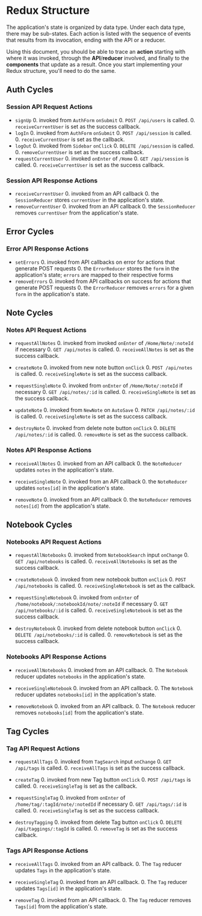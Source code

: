 # Redux Structure

The application's state is organized by data type. Under each data type, there
may be sub-states. Each action is listed with the sequence of events that
results from its invocation, ending with the API or a reducer.

Using this document, you should be able to trace an **action** starting with
where it was invoked, through the **API**/**reducer** involved, and finally to
the **components** that update as a result. Once you start implementing your
Redux structure, you'll need to do the same.

## Auth Cycles

### Session API Request Actions

* `signUp`
  0. invoked from `AuthForm` `onSubmit`
  0. `POST /api/users` is called.
  0. `receiveCurrentUser` is set as the success callback.
* `logIn`
  0. invoked from `AuthForm` `onSubmit`
  0. `POST /api/session` is called.
  0. `receiveCurrentUser` is set as the callback.
* `logOut`
  0. invoked from `Sidebar` `onClick`
  0. `DELETE /api/session` is called.
  0. `removeCurrentUser` is set as the success callback.
* `requestCurrentUser`
  0. invoked `onEnter` of `/Home`
  0. `GET /api/session` is called.
  0. `receiveCurrentUser` is set as the success callback.

### Session API Response Actions

* `receiveCurrentUser`
  0. invoked from an API callback
  0. the `SessionReducer` stores `currentUser` in the application's state.
* `removeCurrentUser`
  0. invoked from an API callback
  0. the `SessionReducer` removes `currentUser` from the application's state.

## Error Cycles

### Error API Response Actions
* `setErrors`
  0. invoked from API callbacks on error for actions that generate POST requests
  0. the `ErrorReducer` stores the `form` in the application's state; `errors` are mapped to their respective forms
* `removeErrors`
  0. invoked from API callbacks on success for actions that generate POST requests
  0. the `ErrorReducer` removes `errors` for a given `form` in the application's state.

## Note Cycles

### Notes API Request Actions

* `requestAllNotes`
  0. invoked from invoked `onEnter` of `/Home/Note/:noteId` if necessary
  0. `GET /api/notes` is called.
  0. `receiveAllNotes` is set as the success callback.

* `createNote`
  0. invoked from new note button `onClick`
  0. `POST /api/notes` is called.
  0. `receiveSingleNote` is set as the success callback.

* `requestSingleNote`
  0. invoked from `onEnter` of `/Home/Note/:noteId` if necessary
  0. `GET /api/notes/:id` is called.
  0. `receiveSingleNote` is set as the success callback.

* `updateNote`
  0. invoked from `NewNote` on `AutoSave`
  0. `PATCH /api/notes/:id` is called.
  0. `receiveSingleNote` is set as the success callback.

* `destroyNote`
  0. invoked from delete note button `onClick`
  0. `DELETE /api/notes/:id` is called.
  0. `removeNote` is set as the success callback.

### Notes API Response Actions

* `receiveAllNotes`
  0. invoked from an API callback
  0. the `NoteReducer` updates `notes` in the application's state.

* `receiveSingleNote`
  0. invoked from an API callback
  0. the `NoteReducer` updates `notes[id]` in the application's state.

* `removeNote`
  0. invoked from an API callback
  0. the `NoteReducer` removes `notes[id]` from the application's state.

## Notebook Cycles

### Notebooks API Request Actions

* `requestAllNotebooks`
  0. invoked from `NotebookSearch` input `onChange`
  0. `GET /api/notebooks` is called.
  0. `receiveAllNotebooks` is set as the success callback.

* `createNotebook`
  0. invoked from new notebook button `onClick`
  0. `POST /api/notebooks` is called.
  0. `receiveSingleNotebook` is set as the callback.

* `requestSingleNotebook`
  0. invoked from `onEnter` of `/home/notebook/:notebookId/note/:noteId` if necessary
  0. `GET /api/notebooks/:id` is called.
  0. `receiveSingleNotebook` is set as the success callback.

* `destroyNotebook`
  0. invoked from delete notebook button `onClick`
  0. `DELETE /api/notebooks/:id` is called.
  0. `removeNotebook` is set as the success callback.

### Notebooks API Response Actions

* `receiveAllNotebooks`
  0. invoked from an API callback.
  0. The `Notebook` reducer updates `notebooks` in the application's state.

* `receiveSingleNotebook`
  0. invoked from an API callback.
  0. The `Notebook` reducer updates `notebooks[id]` in the application's state.

* `removeNotebook`
  0. invoked from an API callback.
  0. The `Notebook` reducer removes `notebooks[id]` from the application's state.

## Tag Cycles

### Tag API Request Actions

* `requestAllTags`
  0. invoked from `TagSearch` input `onChange`
  0. `GET /api/tags` is called.
  0. `receiveAllTags` is set as the success callback.

* `createTag`
  0. invoked from new Tag button `onClick`
  0. `POST /api/tags` is called.
  0. `receiveSingleTag` is set as the callback.

* `requestSingleTag`
  0. invoked from `onEnter` of `/home/tag/:tagId/note/:notedId` if necessary
  0. `GET /api/tags/:id` is called.
  0. `receiveSingleTag` is set as the success callback.

* `destroyTagging`
  0. invoked from delete Tag button `onClick`
  0. `DELETE /api/taggings/:tagId` is called.
  0. `removeTag` is set as the success callback.

### Tags API Response Actions

* `receiveAllTags`
  0. invoked from an API callback.
  0. The `Tag` reducer updates `Tags` in the application's state.

* `receiveSingleTag`
  0. invoked from an API callback.
  0. The `Tag` reducer updates `Tags[id]` in the application's state.

* `removeTag`
  0. invoked from an API callback.
  0. The `Tag` reducer removes `Tags[id]` from the application's state.
